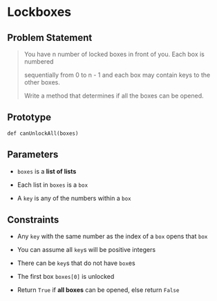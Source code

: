 # Lockboxes

## Problem Statement

<blockquote>

You have n number of locked boxes in front of you. Each box is numbered

sequentially from 0 to n - 1 and each box may contain keys to the other boxes.

Write a method that determines if all the boxes can be opened.

</blockquote>


## Prototype

```function
def canUnlockAll(boxes)
```

## Parameters

- ```boxes``` is a <strong>list of lists</strong>

- Each list in ```boxes``` is a ```box```

- A ```key``` is any of the numbers within a ```box``` 

## Constraints

- Any ```key``` with the same number as the index of a ```box``` opens that ```box```

- You can assume all ```key```s will be positive integers

- There can be ```key```s that do not have ```box```es

- The first box ```boxes[0]``` is unlocked

- Return ```True``` if <strong>all boxes</strong> can be opened, else return ```False```

